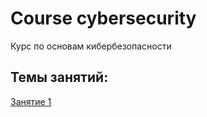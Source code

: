 # Course cybersecurity
Курс по основам кибербезопасности

## Темы занятий:  

[Занятие 1](#введение)  

